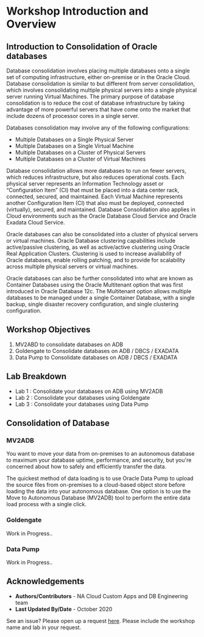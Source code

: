 # Workshop Introduction and Overview #

## Introduction to Consolidation of Oracle databases ##

Database consolidation involves placing multiple databases onto a single set of computing infrastructure, either on-premise or in
the Oracle Cloud. Database consolidation is similar to but different from server consolidation, which involves consolidating
multiple physical servers into a single physical server running Virtual Machines. The primary purpose of database consolidation
is to reduce the cost of database infrastructure by taking advantage of more powerful servers that have come onto the market that
include dozens of processor cores in a single server. 

Databases consolidation may involve any of the following configurations:
- Multiple Databases on a Single Physical Server
- Multiple Databases on a Single Virtual Machine
- Multiple Databases on a Cluster of Physical Servers
- Multiple Databases on a Cluster of Virtual Machines

Database consolidation allows more databases to run on fewer servers, which reduces infrastructure, but also reduces operational
costs. Each physical server represents an Information Technology asset or “Configuration Item” (CI) that must be placed into a
data center rack, connected, secured, and maintained. Each Virtual Machine represents another Configuration Item (CI) that also
must be deployed, connected (virtually), secured, and maintained. Database Consolidation also applies in Cloud environments
such as the Oracle Database Cloud Service and Oracle Exadata Cloud Service.

Oracle databases can also be consolidated into a cluster of physical servers or virtual machines. Oracle Database clustering
capabilities include active/passive clustering, as well as active/active clustering using Oracle Real Application Clusters. Clustering
is used to increase availability of Oracle databases, enable rolling patching, and to provide for scalability across multiple physical
servers or virtual machines.

Oracle databases can also be further consolidated into what are known as Container Databases using the Oracle Multitenant
option that was first introduced in Oracle Database 12c. The Multitenant option allows multiple databases to be managed under
a single Container Database, with a single backup, single disaster recovery configuration, and single clustering configuration.


## Workshop Objectives
1. MV2ABD to consolidate databases on ADB
2. Goldengate to Consolidate databases on ADB / DBCS / EXADATA
3. Data Pump to Consolidate databases on ADB / DBCS / EXADATA

## Lab Breakdown
- Lab 1 : Consolidate your databases on ADB using MV2ADB
- Lab 2 : Consolidate your databases using Goldengate
- Lab 3 : Consolidate your databases using Data Pump


## Consolidation of Database

### MV2ADB

You want to move your data from on-premises to an autonomous database to maximum your database uptime, performance, and security, but you're concerned about how to safely and efficiently transfer the data.

The quickest method of data loading is to use Oracle Data Pump to upload the source files from on-premises to a cloud-based object store before loading the data into your autonomous database. One option is to use the Move to Autonomous Database (MV2ADB) tool to perform the entire data load process with a single click.

### Goldengate
Work in Progress..

### Data Pump
Work in Progress..


## Acknowledgements

- **Authors/Contributors** - NA Cloud Custom Apps and DB Engineering team
- **Last Updated By/Date** - October 2020


See an issue?  Please open up a request [here](https://github.com/oracle/learning-library/issues).   Please include the workshop name and lab in your request. 
